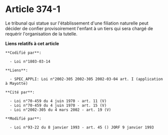 # Article 374-1

Le tribunal qui statue sur l'établissement d'une filiation naturelle peut décider de confier provisoirement l'enfant à un
tiers qui sera chargé de requérir l'organisation de la tutelle.

**Liens relatifs à cet article**

	**Codifié par**:

	  - Loi n°1803-03-14

	**Liens**:

	  - SPEC_APPLI: Loi n°2002-305 2002-305 2002-03-04 art. I (application à Mayotte)

	**Cité par**:

	  - Loi n°70-459 du 4 juin 1970 - art. 11 (V)
	  - Loi n°70-459 du 4 juin 1970 - art. 15 (V)
	  - Loi n°2002-305 du 4 mars 2002 - art. 19 (V)

	**Modifié par**:

	  - Loi n°93-22 du 8 janvier 1993 - art. 45 () JORF 9 janvier 1993
